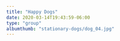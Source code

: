 ```yaml
---
title: "Happy Dogs"
date: 2020-03-14T19:43:59-06:00
type: "group"
albumthumb: "stationary-dogs/dog_04.jpg"
---
```


